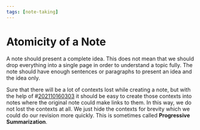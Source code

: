 ```yaml
---
tags: [note-taking]
---
```


# Atomicity of a Note

A note should present a complete idea. This does not mean that we should drop
everything into a single page in order to understand a topic fully. The note
should have enough sentences or paragraphs to present an idea and the idea only.

Sure that there will be a lot of contexts lost while creating a note, but with
the help of #[202110160303](202110160303.md) it should be easy to create those
contexts into notes where the original note could make links to them. In this
way, we do not lost the contexts at all. We just hide the contexts for brevity
which we could do our revision more quickly. This is sometimes called
**Progressive Summarization**.
